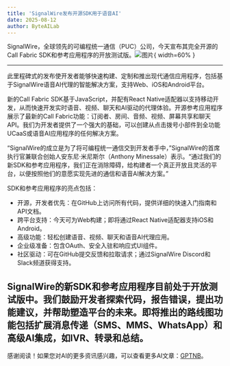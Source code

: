 ```yaml
---
title: 'SignalWire发布开源SDK用于语音AI'
date: 2025-08-12
author: ByteAILab
---
```


SignalWire，全球领先的可编程统一通信（PUC）公司，今天宣布其完全开源的Call Fabric SDK和参考应用程序的开放测试版。![图片](https://ai-techpark.com/wp-content/uploads/SignalWire.jpg){ width=60% }

---
此里程碑式的发布使开发者能够快速构建、定制和推出现代通信应用程序，包括基于SignalWire语音AI代理的智能解决方案，支持Web、iOS和Android平台。

新的Call Fabric SDK基于JavaScript，并配有React Native适配器以支持移动开发，从而快速开发实时语音、视频、聊天和AI驱动的代理体验。开源参考应用程序展示了最新的Call Fabric功能：订阅者、房间、音频、视频、屏幕共享和聊天API。我们为开发者提供了一个强大的基础，可以创建从点击拨号小部件到全功能UCaaS或语音AI应用程序的任何解决方案。

“SignalWire的成立是为了将可编程统一通信交到开发者手中，”SignalWire的首席执行官兼联合创始人安东尼·米尼斯尔（Anthony Minessale）表示。“通过我们的新SDK和参考应用程序，我们正在消除障碍，给构建者一个真正开放且灵活的平台，以便按照他们的意愿实现先进的通信和语音AI解决方案。”

SDK和参考应用程序的亮点包括：

- 开源，开发者优先：在GitHub上访问所有代码，提供详细的快速入门指南和API文档。
- 跨平台支持：今天可为Web构建；即将通过React Native适配器支持iOS和Android。
- 高级功能：轻松创建语音、视频、聊天和语音AI代理应用。
- 企业级准备：包含OAuth、安全入驻和响应式UI组件。
- 社区驱动：可在GitHub提交反馈和拉取请求；通过SignalWire Discord和Slack频道获得支持。

SignalWire的新SDK和参考应用程序目前处于开放测试版中。我们鼓励开发者探索代码，报告错误，提出功能建议，并帮助塑造平台的未来。即将推出的路线图功能包括扩展消息传递（SMS、MMS、WhatsApp）和高级AI集成，如IVR、转录和总结。
---
感谢阅读！如果您对AI的更多资讯感兴趣，可以查看更多AI文章：[GPTNB](https://gptnb.com)。